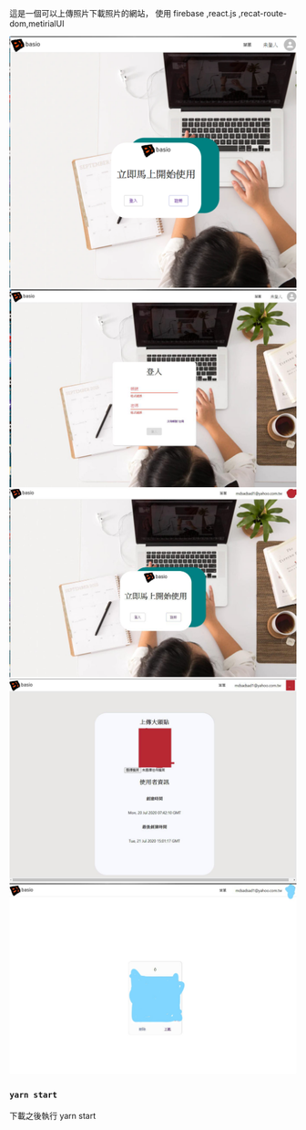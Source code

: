這是一個可以上傳照片下載照片的網站， 使用 firebase ,react.js ,recat-route-dom,metirialUI

![首頁](https://github.com/WilliamLin062/react-firebase-auth/blob/master/preview1.PNG)
![首頁](https://github.com/WilliamLin062/react-firebase-auth/blob/master/preview2.png)
![首頁](https://github.com/WilliamLin062/react-firebase-auth/blob/master/preview3.jpg)
![首頁](https://github.com/WilliamLin062/react-firebase-auth/blob/master/preview4.png)
![首頁](https://github.com/WilliamLin062/react-firebase-auth/blob/master/preview5.jpg)

### `yarn start`

下載之後執行 yarn start
